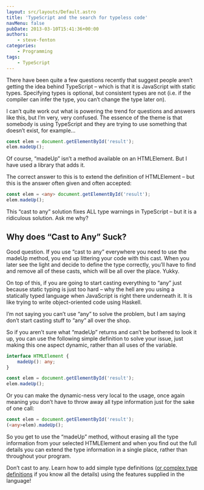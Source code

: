 ```yaml
---
layout: src/layouts/Default.astro
title: 'TypeScript and the search for typeless code'
navMenu: false
pubDate: 2013-03-10T15:41:36+00:00
authors:
    - steve-fenton
categories:
    - Programming
tags:
    - TypeScript
---
```


There have been quite a few questions recently that suggest people aren’t getting the idea behind TypeScript – which is that it is JavaScript with static types. Specifying types is optional, but consistent types are not (i.e. if the compiler can infer the type, you can’t change the type later on).

I can’t quite work out what is powering the trend for questions and answers like this, but I’m very, very confused. The essence of the theme is that somebody is using TypeScript and they are trying to use something that doesn’t exist, for example…

```typescript
const elem = document.getElementById('result');
elem.madeUp();
```

Of course, “madeUp” isn’t a method available on an HTMLElement. But I have used a library that adds it.

The correct answer to this is to extend the definition of HTMLElement – but this is the answer often given and often accepted:

```typescript
const elem = <any> document.getElementById('result');
elem.madeUp();
```

This “cast to any” solution fixes ALL type warnings in TypeScript – but it is a ridiculous solution. Ask me why?

## Why does “Cast to Any” Suck?

Good question. If you use “cast to any” everywhere you need to use the madeUp method, you end up littering your code with this cast. When you later see the light and decide to define the type correctly, you’ll have to find and remove all of these casts, which will be all over the place. Yukky.

On top of this, if you are going to start casting everything to “any” just because static typing is just too hard – why the hell are you using a statically typed language when JavaScript is right there underneath it. It is like trying to write object-oriented code using Haskell.

I’m not saying you can’t use “any” to solve the problem, but I am saying don’t start casting stuff to “any” all over the shop.

So if you aren’t sure what “madeUp” returns and can’t be bothered to look it up, you can use the following simple definition to solve your issue, just making this one aspect dynamic, rather than all uses of the variable.

```typescript
interface HTMLElement {
    madeUp(): any;
}

const elem = document.getElementById('result');
elem.madeUp();
```

Or you can make the dynamic-ness very local to the usage, once again meaning you don’t have to throw away all type information just for the sake of one call:

```typescript
const elem = document.getElementById('result');
(<any>elem).madeUp();
```

So you get to use the “madeUp” method, without erasing all the type information from your selected HTMLElement and when you find out the full details you can extend the type information in a single place, rather than throughout your program.

Don’t cast to any. Learn how to add simple type definitions ([or complex type definitions](/blog/2013/01/complex-typescript-definitions-made-easy/) if you know all the details) using the features supplied in the language!